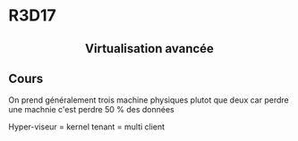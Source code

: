 # R3D17

## <center> Virtualisation avancée


## Cours


On prend généralement trois machine physiques plutot que deux car perdre une machnie c'est perdre 50 % des données

Hyper-viseur = kernel
tenant = multi client

